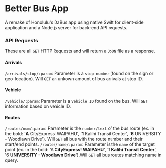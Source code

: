 # Better Bus App

A remake of Honolulu's DaBus app using native Swift for client-side application and a Node.js server for back-end API requests.

### API Requests
These are all `GET` HTTP Requests and will return a `JSON` file as a response.

#### Arrivals
`/arrivals/stop/:param`: Parameter is a `stop number` (found on the sign or geo-location). Will `GET` an unkown amount of bus arrivals at stop ID.

#### Vehicle
`/vehicle/:param`: Parameter is a `Vehicle ID` found on the bus. Will `GET` information based on vehicle ID.

#### Routes
`/routes/num/:param`: Parameter is the `number/text` of the bus route (ex. in the bold: '**A** CityExpress! WAIPAHU', '**1** Kalihi Transit Center', '**6** UNIVERSITY - Woodlawn Drive'). Will `GET` all bus with the route number and their start/end points.
`/routes/name/:param`: Parameter is the `name` of the target point (ex. in the bold: 'A **CityExpress! WAIPAHU**', '1 **Kalihi Transit Center**', '6 **UNIVERSITY - Woodlawn Drive**').Will `GET` all bus routes matching name in query.